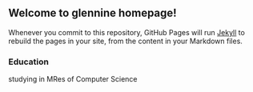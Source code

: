 ## Welcome to glennine homepage!

Whenever you commit to this repository, GitHub Pages will run [Jekyll](https://jekyllrb.com/) to rebuild the pages in your site, from the content in your Markdown files.

### Education
studying in MRes of Computer Science
